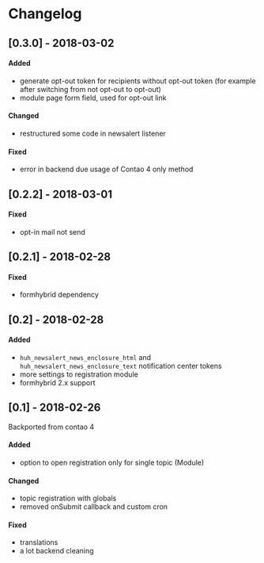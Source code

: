 # Changelog

## [0.3.0] - 2018-03-02

#### Added
* generate opt-out token for recipients without opt-out token (for example after switching from not opt-out to opt-out)
* module page form field, used for opt-out link

#### Changed
* restructured some code in newsalert listener

#### Fixed
* error in backend due usage of Contao 4 only method

## [0.2.2] - 2018-03-01

#### Fixed
* opt-in mail not send

## [0.2.1] - 2018-02-28

#### Fixed
* formhybrid dependency

## [0.2] - 2018-02-28

#### Added
* `huh_newsalert_news_enclosure_html` and `huh_newsalert_news_enclosure_text` notification center tokens
* more settings to registration module
* formhybrid 2.x support

## [0.1] - 2018-02-26
Backported from contao 4

#### Added
* option to open registration only for single topic (Module)

#### Changed
* topic registration with globals
* removed onSubmit callback and custom cron

#### Fixed
* translations
* a lot backend cleaning